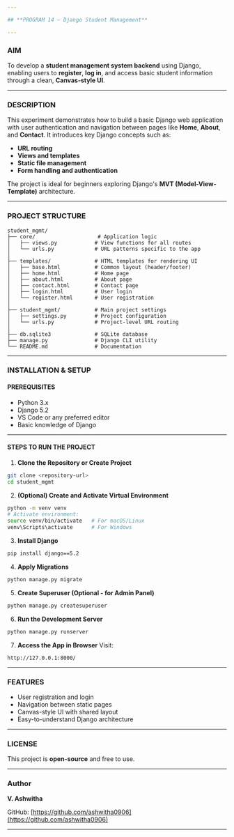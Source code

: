 ```yaml
---

## **PROGRAM 14 – Django Student Management**

---
```


### **AIM**

To develop a **student management system backend** using Django, enabling users to **register**, **log in**, and access basic student information through a clean, **Canvas-style UI**.

---

### **DESCRIPTION**

This experiment demonstrates how to build a basic Django web application with user authentication and navigation between pages like **Home**, **About**, and **Contact**. It introduces key Django concepts such as:

* **URL routing**
* **Views and templates**
* **Static file management**
* **Form handling and authentication**

The project is ideal for beginners exploring Django's **MVT (Model-View-Template)** architecture.

---

### **PROJECT STRUCTURE**

```
student_mgmt/
├── core/                    # Application logic
│   ├── views.py            # View functions for all routes
│   └── urls.py             # URL patterns specific to the app
│
├── templates/              # HTML templates for rendering UI
│   ├── base.html           # Common layout (header/footer)
│   ├── home.html           # Home page
│   ├── about.html          # About page
│   ├── contact.html        # Contact page
│   ├── login.html          # User login
│   └── register.html       # User registration
│
├── student_mgmt/           # Main project settings
│   ├── settings.py         # Project configuration
│   └── urls.py             # Project-level URL routing
│
├── db.sqlite3              # SQLite database
├── manage.py               # Django CLI utility
└── README.md               # Documentation
```

---

### **INSTALLATION & SETUP**

#### **PREREQUISITES**

* Python 3.x
* Django 5.2
* VS Code or any preferred editor
* Basic knowledge of Django

---

#### **STEPS TO RUN THE PROJECT**

1. **Clone the Repository or Create Project**

```bash
git clone <repository-url>
cd student_mgmt
```

2. **(Optional) Create and Activate Virtual Environment**

```bash
python -m venv venv
# Activate environment:
source venv/bin/activate   # For macOS/Linux
venv\Scripts\activate      # For Windows
```

3. **Install Django**

```bash
pip install django==5.2
```

4. **Apply Migrations**

```bash
python manage.py migrate
```

5. **Create Superuser (Optional - for Admin Panel)**

```bash
python manage.py createsuperuser
```

6. **Run the Development Server**

```bash
python manage.py runserver
```

7. **Access the App in Browser**
   Visit:

```
http://127.0.0.1:8000/
```

---

### **FEATURES**

* User registration and login
* Navigation between static pages
* Canvas-style UI with shared layout
* Easy-to-understand Django architecture

---

### **LICENSE**

This project is **open-source** and free to use.

---

### **Author**

**V. Ashwitha**

GitHub: [https://github.com/ashwitha0906](https://github.com/ashwitha0906)

---
